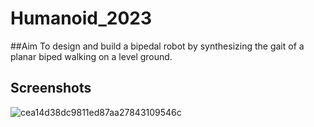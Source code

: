 # Humanoid_2023

##Aim
To design and build a bipedal robot by synthesizing the gait of a planar biped walking on a level ground.


## Screenshots
![cea14d38dc9811ed87aa27843109546c](https://github.com/user-attachments/assets/7a1a9d75-2030-45a0-b901-0e3af0fd96e8)
